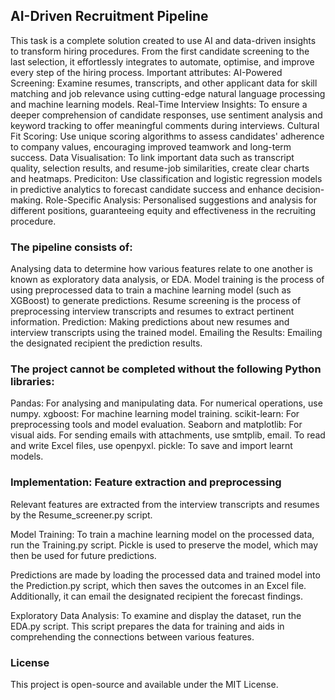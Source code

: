 ## AI-Driven Recruitment Pipeline

This task is a complete solution created to use AI and data-driven insights to transform hiring procedures. 
From the first candidate screening to the last selection, it effortlessly integrates to automate, optimise, and improve every step of the hiring process.
Important attributes:
AI-Powered Screening: Examine resumes, transcripts, and other applicant data for skill matching and job relevance using cutting-edge natural language processing and machine learning models.
Real-Time Interview Insights: To ensure a deeper comprehension of candidate responses, use sentiment analysis and keyword tracking to offer meaningful comments during interviews.
Cultural Fit Scoring: Use unique scoring algorithms to assess candidates' adherence to company values, encouraging improved teamwork and long-term success.
Data Visualisation: To link important data such as transcript quality, selection results, and resume-job similarities, create clear charts and heatmaps.
Prediciton: Use classification and logistic regression models in predictive analytics to forecast candidate success and enhance decision-making.
Role-Specific Analysis: Personalised suggestions and analysis for different positions, guaranteeing equity and effectiveness in the recruiting procedure.

### The pipeline consists of:

Analysing data to determine how various features relate to one another is known as exploratory data analysis, or EDA.
Model training is the process of using preprocessed data to train a machine learning model (such as XGBoost) to generate predictions.
Resume screening is the process of preprocessing interview transcripts and resumes to extract pertinent information.
Prediction: Making predictions about new resumes and interview transcripts using the trained model.
Emailing the Results: Emailing the designated recipient the prediction results.

### The project cannot be completed without the following Python libraries:

Pandas: For analysing and manipulating data.
For numerical operations, use numpy.
xgboost: For machine learning model training.
scikit-learn: For preprocessing tools and model evaluation.
Seaborn and matplotlib: For visual aids.
For sending emails with attachments, use smtplib, email.
To read and write Excel files, use openpyxl.
pickle: To save and import learnt models.

### Implementation: Feature extraction and preprocessing

Relevant features are extracted from the interview transcripts and resumes by the Resume_screener.py script.

Model Training:
To train a machine learning model on the processed data, run the Training.py script. Pickle is used to preserve the model, which may then be used for future predictions.

Predictions are made by loading the processed data and trained model into the Prediction.py script, which then saves the outcomes in an Excel file. Additionally, it can email the designated recipient the forecast findings.

Exploratory Data Analysis: To examine and display the dataset, run the EDA.py script. This script prepares the data for training and aids in comprehending the connections between various features.


### License
This project is open-source and available under the MIT License.
